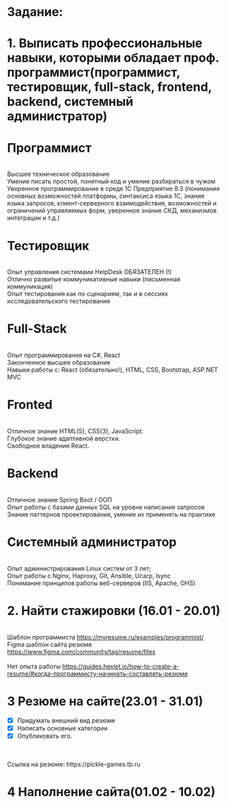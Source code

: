 # Задание:
# 1. Выписать профессиональные навыки, которыми обладает проф. программист(программист, тестировщик, full-stack, frontend, backend, системный администратор)
# Программист
<br> Высшее техническое образование
<br> Умение писать простой, понятный код и умение разбираться в чужом
<br> Уверенное программирование в среде 1С Предприятие 8.3 (понимание основных
возможностей платформы, синтаксиса языка 1С, знание языка запросов, клиент-серверного взаимодействия, возможностей и ограничений управляемых форм, уверенное знание СКД, механизмов интеграции и т.д.)
# Тестировщик
<br> Опыт управления системами HelpDesk ОБЯЗАТЕЛЕН (!)
<br> Отлично развитые коммуникативные навыки (письменная коммуникация)
<br> Опыт тестирования как по сценариям, так и в сессиях исследовательского тестирования
# Full-Stack
<br> Опыт программирования на C#, React
<br> Законченное высшее образование
<br> Навыки работы с: React (обязательно!), HTML, CSS, Bootstrap, ASP.NET MVC
# Fronted
<br> Отличное знание HTML(5), CSS(3), JavaScript.
<br> Глубокое знание адаптивной верстки.
<br> Свободное владение React.
# Backend
<br> Отличное знание Spring Boot / ООП
<br> Опыт работы с базами данных SQL на уровне написания запросов
<br> Знание паттернов проектирования, умение их применять на практике
# Системный администратор
<br> Опыт администрирования Linux систем от 3 лет;
<br> Опыт работы с Nginx, Haproxy, Git, Ansible, Ucarp, lsync
<br> Понимание принципов работы веб-серверов (IIS, Apache, OHS)
# 2. Найти стажировки (16.01 - 20.01)
<br> Шаблон программиста https://myresume.ru/examples/programmist/ 
<br> Figma шаблон сайта резюме https://www.figma.com/community/tag/resume/files  
<br> Нет опыта работы https://guides.hexlet.io/how-to-create-a-resume/#когда-программисту-начинать-составлять-резюме
# 3 Резюме на сайте(23.01 - 31.01)
- [x] Придумать внешний вид резюме
- [x] Написать основные категории
- [x] Опубликовать его.
<br> 
<br> Ссылка на резюме: https://pickle-games.tb.ru

# 4 Наполнение сайта(01.02 - 10.02)
